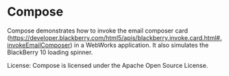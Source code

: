 Compose
======

Compose demonstrates how to invoke the email composer card (https://developer.blackberry.com/html5/apis/blackberry.invoke.card.html#.invokeEmailComposer) in a WebWorks application.
It also simulates the BlackBerry 10 loading spinner.

License:
Compose is licensed under the Apache Open Source License.